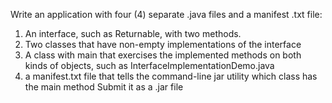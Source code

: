 Write an application with four (4) separate .java files and a manifest .txt file:
  1. An interface, such as Returnable, with two methods.
  2. Two classes that have non-empty implementations of the interface
  3. A class with main that exercises the implemented methods on both kinds of objects, such as InterfaceImplementationDemo.java
  4. a manifest.txt file that tells the command-line jar utility which class has the main method
Submit it as a .jar file

